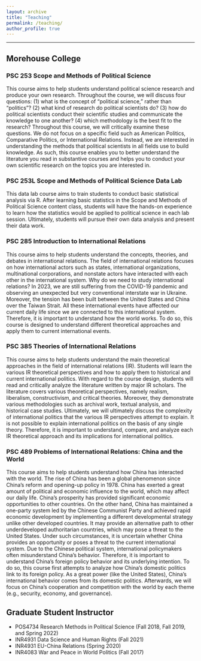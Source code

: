 ```yaml
---
layout: archive
title: "Teaching"
permalink: /teaching/
author_profile: true
---
```


<!--{% include base_path %}

{% for post in site.publications reversed %}
  {% include archive-single.html %}
{% endfor %}
-->



------------------------------------------------------------------------------
## Morehouse College
### PSC 253 Scope and Methods of Political Science
This course aims to help students understand political science research and produce your own research. Throughout the course, we will discuss four questions: (1) what is the concept of “political science,” rather than “politics”? (2) what kind of research do political scientists do? (3) how do political scientists conduct their scientific studies and communicate the knowledge to one another? (4) which methodology is the best fit to the research? Throughout this course, we will critically examine these questions. We do not focus on a specific field such as American Politics, Comparative Politics, or International Relations. Instead, we are interested in understanding the methods that political scientists in all fields use to build knowledge. As such, this course enables you to better understand the literature you read in substantive courses and helps you to conduct your own scientific research on the topics you are interested in. 

### PSC 253L Scope and Methods of Political Science Data Lab
This data lab course aims to train students to conduct basic statistical analysis via R. After learning basic statistics in the Scope and Methods of Political Science content class, students will have the hands-on experience to learn how the statistics would be applied to political science in each lab session. Ultimately, students will pursue their own data analysis and present their data work. 



### PSC 285 Introduction to International Relations
This course aims to help students understand the concepts, theories, and debates in international relations. The field of international relations focuses on how international actors such as states, international organizations, multinational corporations, and nonstate actors have interacted with each other in the international system. Why do we need to study international relations? In 2023, we are still suffering from the COVID-19 pandemic and observing an unexpected but very conventional interstate war in Ukraine. Moreover, the tension has been built between the United States and China over the Taiwan Strait. All these international events have affected our current daily life since we are connected to this international system. Therefore, it is important to understand how the world works. To do so, this course is designed to understand different theoretical approaches and apply them to current international events. 



### PSC 385 Theories of International Relations
This course aims to help students understand the main theoretical approaches in the field of international relations (IR). Students will learn the various IR theoretical perspectives and how to apply them to historical and current international politics. With regard to the course design, students will read and critically analyze the literature written by major IR scholars. The literature covers various theoretical perspectives, namely realism, liberalism, constructivism, and critical theories. Moreover, they demonstrate various methodologies such as archival work, textual analysis, and historical case studies. Ultimately, we will ultimately discuss the complexity of international politics that the various IR perspectives attempt to explain. It is not possible to explain international politics on the basis of any single theory. Therefore, it is important to understand, compare, and analyze each IR theoretical approach and its implications for international politics. 



### PSC 489 Problems of International Relations: China and the World
This course aims to help students understand how China has interacted with the world. The rise of China has been a global phenomenon since China’s reform and opening-up policy in 1978. China has exerted a great amount of political and economic influence to the world, which may affect our daily life. China’s prosperity has provided significant economic opportunities to other countries. On the other hand, China has maintained a one-party system led by the Chinese Communist Party and achieved rapid economic development by implementing a different developmental strategy unlike other developed countries. It may provide an alternative path to other underdeveloped authoritarian countries, which may pose a threat to the United States. Under such circumstances, it is uncertain whether China provides an opportunity or poses a threat to the current international system. Due to the Chinese political system, international policymakers often misunderstand China’s behavior. Therefore, it is important to understand China’s foreign policy behavior and its underlying intention. To do so, this course first attempts to analyze how China’s domestic politics link to its foreign policy. As a great power (like the United States), China’s international behavior comes from its domestic politics. Afterwards, we will focus on China’s cooperation and competition with the world by each theme (e.g., security, economy, and governance). 


## Graduate Student Instructor
* POS4734 Research Methods in Political Science (Fall 2018, Fall 2019, and Spring 2022)
* INR4931 Data Science and Human Rights (Fall 2021)
* INR4931 EU-China Relations (Spring 2020)
* INR4083 War and Peace in World Politics (Fall 2017)
